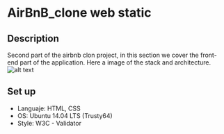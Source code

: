 # AirBnB_clone web static
## Description
Second part of the airbnb clon project, in this section we cover the front-end part of the application. Here a image of the stack and architecture.
![alt text](https://s3.amazonaws.com/intranet-projects-files/concepts/74/hbnb_step1.png)
## Set up
+ Languaje: HTML, CSS
+ OS: Ubuntu 14.04 LTS (Trusty64)
+ Style: W3C - Validator